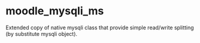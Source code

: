 # moodle_mysqli_ms
Extended copy of native mysqli class that provide simple read/write splitting (by substitute mysqli object).
